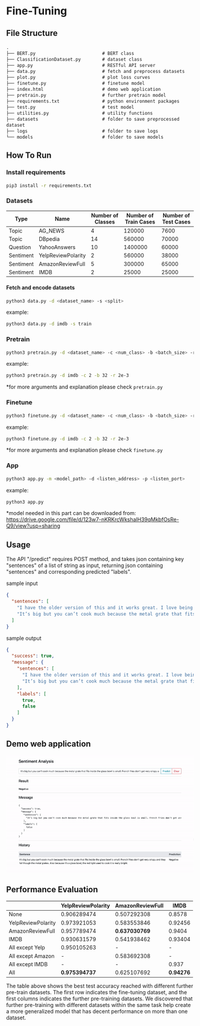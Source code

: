 # Fine-Tuning

## File Structure

    .
    ├── BERT.py                         # BERT class
    ├── ClassificationDataset.py        # dataset class
    ├── app.py                          # RESTful API server
    ├── data.py                         # fetch and preprocess datasets
    ├── plot.py                         # plot loss curves
    ├── finetune.py                     # finetune model
    ├── index.html                      # demo web application
    ├── pretrain.py                     # further pretrain model
    ├── requirements.txt                # python environment packages
    ├── test.py                         # test model
    ├── utilities.py                    # utility functions
    ├── datasets                        # folder to save preprocessed dataset
    ├── logs                            # folder to save logs
    └── models                          # folder to save models

## How To Run

### Install requirements

```bash
pip3 install -r requirements.txt
```

### Datasets

| Type | Name | Number of Classes | Number of Train Cases | Number of Test Cases |
| --- | --- | --- | --- | --- |
| Topic | AG_NEWS | 4 | 120000 | 7600 |
| Topic | DBpedia | 14 | 560000 | 70000 |
| Question | YahooAnswers | 10 | 1400000 | 60000 |
| Sentiment | YelpReviewPolarity | 2 | 560000 | 38000 |
| Sentiment | AmazonReviewFull | 5 | 300000 | 65000 |
| Sentiment | IMDB | 2 | 25000 | 25000 |

#### Fetch and encode datasets

```bash
python3 data.py -d <dataset_name> -s <split>
```  

example:

```bash
python3 data.py -d imdb -s train
```

### Pretrain

```bash
python3 pretrain.py -d <dataset_name> -c <num_class> -b <batch_size> -r <learning_rate>
```

example:

```bash
python3 pretrain.py -d imdb -c 2 -b 32 -r 2e-3
```

*for more arguments and explanation please check `pretrain.py`

### Finetune

```bash
python3 finetune.py -d <dataset_name> -c <num_class> -b <batch_size> -r <learning_rate>
```

example:

```bash
python3 finetune.py -d imdb -c 2 -b 32 -r 2e-3
```

*for more arguments and explanation please check `finetune.py`

### App

```bash
python3 app.py -m <model_path> -d <listen_address> -p <listen_port>
``` 

example:

```bash
python3 app.py
```

*model needed in this part can be downloaded
from: https://drive.google.com/file/d/123w7-nKRKrcWkshalH39qMkbfOsRe-Q9/view?usp=sharing

## Usage

The API "/predict" requires POST method, and takes json containing key "sentences" of a list of string as input,
returning json containing "sentences" and corresponding predicted "labels".

sample input

```json
{
  "sentences": [
    "I have the older version of this and it works great. I love being able to see my food while it’s cooking and have cooked chicken, fries, baked potatoes, biscuits and many other things. Also you can cook more at one time than in other air fryers. Love how it is so easy to clean.",
    "It’s big but you can’t cook much because the metal grate that fits inside the glass bowl is small. French fries don’t get very crispy and they fall though the metal grates. Also because it’s a glass bowl, the red light used to cook it is really bright."
  ]
}
```

sample output

```json
{
  "success": true,
  "message": {
    "sentences": [
      "I have the older version of this and it works great. I love being able to see my food while it’s cooking and have cooked chicken, fries, baked potatoes, biscuits and many other things. Also you can cook more at one time than in other air fryers. Love how it is so easy to clean.",
      "It’s big but you can’t cook much because the metal grate that fits inside the glass bowl is small. French fries don’t get very crispy and they fall though the metal grates. Also because it’s a glass bowl, the red light used to cook it is really bright."
    ],
    "labels": [
      true,
      false
    ]
  }
}
```

## Demo web application

![](demo.gif)

## Performance Evaluation

|  | YelpReviewPolarity | AmazonReviewFull | IMDB |
| --- | --- | --- | --- |
| None | 0.906289474 | 0.507292308 | 0.8578 |
| YelpReviewPolarity | 0.973921053 | 0.583553846 | 0.92456 |
| AmazonReviewFull | 0.957789474 | **0.637030769** | 0.9404 |
| IMDB | 0.930631579 | 0.541938462 | 0.93404 |
| All except Yelp | 0.950105263 | - | - |
| All except Amazon | - | 0.583692308 | - |
| All except IMDB | - | - | 0.937 |
| All| **0.975394737** | 0.625107692 | **0.94276** |

The table above shows the best test accuracy reached with different further pre-train datasets. The first row indicates
the fine-tuning dataset, and the first columns indicates the further pre-training datasets. We discovered that further
pre-training with different datasets within the same task help create a more generalized model that has decent
performance on more than one dataset.

